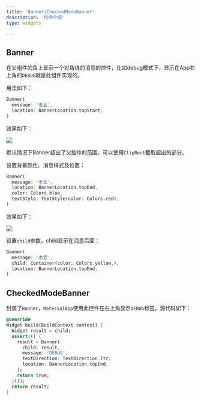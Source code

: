 ```yaml
---
title: 'Banner|CheckedModeBanner'
description: '控件介绍'
type: widgets

---
```




## Banner

在父组件的角上显示一个对角线的消息的控件，比如debug模式下，显示在App右上角的`DEBUG`就是此组件实现的。

用法如下：

```dart
Banner(
  message: '老孟',
  location: BannerLocation.topStart,
)
```

效果如下：

![](http://img.laomengit.com/baner_1.png)

默认情况下Banner超出了父控件的范围，可以使用`ClipRect`截取超出的部分。

设置背景颜色、消息样式及位置：

```dart
Banner(
  message: '老孟',
  location: BannerLocation.topEnd,
  color: Colors.blue,
  textStyle: TextStyle(color: Colors.red),
)
```

效果如下：

![](http://img.laomengit.com/banner_2.png)

设置`child`参数，child显示在消息后面：

```dart
Banner(
  message: '老孟',
  child: Container(color: Colors.yellow,),
  location: BannerLocation.topEnd,
)
```



## CheckedModeBanner

封装了`Banner`，`MaterialApp`使用此控件在右上角显示`DEBUG`标签，源代码如下：

```dart
@override
Widget build(BuildContext context) {
  Widget result = child;
  assert(() {
    result = Banner(
      child: result,
      message: 'DEBUG',
      textDirection: TextDirection.ltr,
      location: BannerLocation.topEnd,
    );
    return true;
  }());
  return result;
}
```

